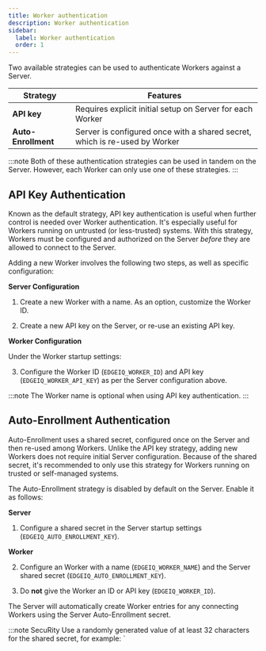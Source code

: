 ```yaml
---
title: Worker authentication
description: Worker authentication
sidebar:
  label: Worker authentication
  order: 1
---
```


Two available strategies can be used to authenticate Workers against a Server.

| Strategy            | Features                                                                   |
| ------------------- | -------------------------------------------------------------------------- |
| **API key**         | Requires explicit initial setup on Server for each Worker                  |
| **Auto-Enrollment** | Server is configured once with a shared secret, which is re-used by Worker |

:::note
Both of these authentication strategies can be used in tandem on the Server. However, each Worker can only use one of these strategies.
:::

## API Key Authentication

Known as the default strategy, API key authentication is useful when further control is needed over Worker authentication. It's especially useful for Workers running on untrusted (or less-trusted) systems. With this strategy, Workers must be configured and authorized on the Server _before_ they are allowed to connect to the Server.

Adding a new Worker involves the following two steps, as well as specific configuration:

**Server Configuration**

1. Create a new Worker with a name. As an option, customize the Worker ID.

2. Create a new API key on the Server, or re-use an existing API key.

**Worker Configuration**

Under the Worker startup settings:

3. Configure the Worker ID (`EDGEIQ_WORKER_ID`) and API key (`EDGEIQ_WORKER_API_KEY`) as per the Server configuration above.

:::note
The Worker name is optional when using API key authentication.
:::

## Auto-Enrollment Authentication

Auto-Enrollment uses a shared secret, configured once on the Server and then re-used among Workers. Unlike the API key strategy, adding new Workers does not require initial Server configuration. Because of the shared secret, it's recommended to only use this strategy for Workers running on trusted or self-managed systems.

The Auto-Enrollment strategy is disabled by default on the Server. Enable it as follows:

**Server**

1. Configure a shared secret in the Server startup settings (`EDGEIQ_AUTO_ENROLLMENT_KEY`).

**Worker**

2. Configure an Worker with a name (`EDGEIQ_WORKER_NAME`) and the Server shared secret (`EDGEIQ_AUTO_ENROLLMENT_KEY`).

3. Do **not** give the Worker an ID or API key (`EDGEIQ_WORKER_ID`).

The Server will automatically create Worker entries for any connecting Workers using the Server Auto-Enrollment secret.

:::note SecuRity
Use a randomly generated value of at least 32 characters for the shared secret, for example: `
